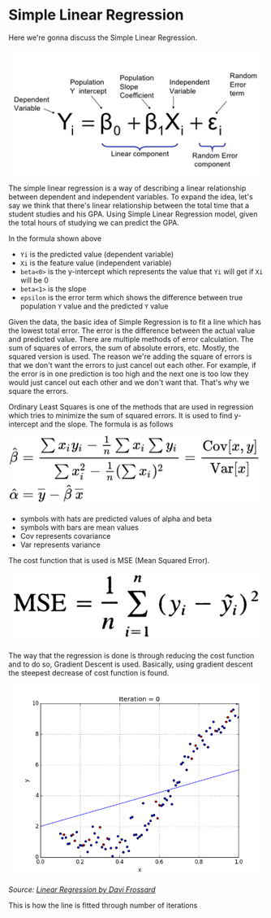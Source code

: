 # Simple Linear Regression

Here we're gonna discuss the Simple Linear Regression.

![Simple Linear Regression Formula](../../images/simple-linear-regression-formula.png)

The simple linear regression is a way of describing a linear relationship between dependent and independent
variables. To expand the idea, let's say we think that there's linear relationship between the total time
that a student studies and his GPA. Using Simple Linear Regression model, given the total hours of studying
we can predict the GPA.

In the formula shown above

 - `Yi` is the predicted value (dependent variable)
 - `Xi` is the feature value (independent variable)
 - `beta<0>` is the y-intercept which represents the value that `Yi` will get if `Xi` will be 0
 - `beta<1>` is the slope
 - `epsilon` is the error term which shows the difference between true population `Y` value and the predicted `Y` value

Given the data, the basic idea of Simple Regression is to fit a line which has the lowest total error.
The error is the difference between the actual value and predicted value. There are multiple methods of error calculation.
The sum of squares of errors, the sum of absolute errors, etc. Mostly, the squared version is used. The reason we're adding the square of errors is 
that we don't want the errors to just cancel out each other. For example, 
if the error is in one prediction is too high and the next one is too low they would just cancel out each other and 
we don't want that. That's why we square the errors.

Ordinary Least Squares is one of the methods that are used in regression which tries to minimize the sum of squared errors. It is used to find y-intercept and the slope.
The formula is as follows

![OLS](../../images/least-squares.png)

 - symbols with hats are predicted values of alpha and beta
 - symbols with bars are mean values
 - Cov represents covariance
 - Var represents variance
 
The cost function that is used is MSE (Mean Squared Error).

![MSE](../../images/mse.gif)

The way that the regression is done is through reducing the cost function and to do so, Gradient 
Descent is used. Basically, using gradient descent the steepest decrease of cost function is found.

![gif](../../images/regression.gif)

*Source: [Linear Regression by Davi Frossard](https://www.cs.toronto.edu/~frossard/post/linear_regression/#mjx-eqn-eqmodel_loss)*

This is how the line is fitted through number of iterations
